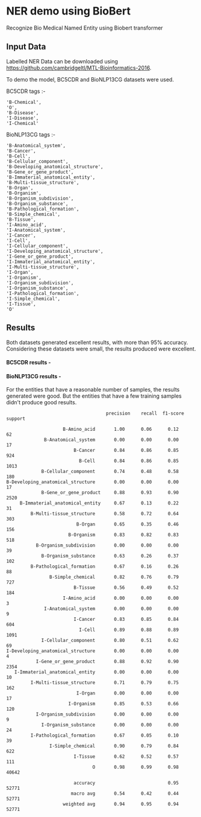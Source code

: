 # NER demo using BioBert

Recognize Bio Medical Named Entity using Biobert transformer

## Input Data

Labelled NER Data can be downloaded using https://github.com/cambridgeltl/MTL-Bioinformatics-2016.

To demo the model,  BC5CDR and BioNLP13CG datasets were used.

BC5CDR tags :-

    'B-Chemical', 
    'O', 
    'B-Disease', 
    'I-Disease', 
    'I-Chemical'
    
BioNLP13CG tags :-

    'B-Anatomical_system',
    'B-Cancer',
    'B-Cell', 
    'B-Cellular_component',
    'B-Developing_anatomical_structure',
    'B-Gene_or_gene_product', 
    'B-Immaterial_anatomical_entity',
    'B-Multi-tissue_structure',
    'B-Organ',
    'B-Organism', 
    'B-Organism_subdivision',
    'B-Organism_substance',
    'B-Pathological_formation', 
    'B-Simple_chemical',
    'B-Tissue',
    'I-Amino_acid',
    'I-Anatomical_system',
    'I-Cancer', 
    'I-Cell',
    'I-Cellular_component',
    'I-Developing_anatomical_structure',
    'I-Gene_or_gene_product', 
    'I-Immaterial_anatomical_entity',
    'I-Multi-tissue_structure',
    'I-Organ',
    'I-Organism', 
    'I-Organism_subdivision',
    'I-Organism_substance',
    'I-Pathological_formation',
    'I-Simple_chemical', 
    'I-Tissue',
    'O'

## Results

Both datasets generated excellent results, with more than 95% accuracy. Considering these datasets were small, the results produced were excellent.

#### BC5CDR results -


#### BioNLP13CG results -

For the entities that have a reasonable number of samples, the results generated were good. But the entities that have a few training samples didn't produce good results. 


                                         precision    recall  f1-score   support

                         B-Amino_acid       1.00      0.06      0.12        62
                  B-Anatomical_system       0.00      0.00      0.00        17
                             B-Cancer       0.84      0.86      0.85       924
                               B-Cell       0.84      0.86      0.85      1013
                 B-Cellular_component       0.74      0.48      0.58       180
    B-Developing_anatomical_structure       0.00      0.00      0.00        17
                 B-Gene_or_gene_product     0.88      0.93      0.90      2520
         B-Immaterial_anatomical_entity     0.67      0.13      0.22        31
             B-Multi-tissue_structure       0.58      0.72      0.64       303
                              B-Organ       0.65      0.35      0.46       156
                           B-Organism       0.83      0.82      0.83       518
               B-Organism_subdivision       0.00      0.00      0.00        39
                 B-Organism_substance       0.63      0.26      0.37       102
             B-Pathological_formation       0.67      0.16      0.26        88
                    B-Simple_chemical       0.82      0.76      0.79       727
                             B-Tissue       0.56      0.49      0.52       184
                         I-Amino_acid       0.00      0.00      0.00         3
                  I-Anatomical_system       0.00      0.00      0.00         9
                             I-Cancer       0.83      0.85      0.84       604
                               I-Cell       0.89      0.88      0.89      1091
                 I-Cellular_component       0.80      0.51      0.62        69
    I-Developing_anatomical_structure       0.00      0.00      0.00         4
               I-Gene_or_gene_product       0.88      0.92      0.90      2354
       I-Immaterial_anatomical_entity       0.00      0.00      0.00        10
             I-Multi-tissue_structure       0.71      0.79      0.75       162
                              I-Organ       0.00      0.00      0.00        17
                           I-Organism       0.85      0.53      0.66       120
               I-Organism_subdivision       0.00      0.00      0.00         9
                 I-Organism_substance       0.00      0.00      0.00        24
             I-Pathological_formation       0.67      0.05      0.10        39
                    I-Simple_chemical       0.90      0.79      0.84       622
                             I-Tissue       0.62      0.52      0.57       111
                                    O       0.98      0.99      0.98     40642

                             accuracy                           0.95     52771
                            macro avg       0.54      0.42      0.44     52771
                         weighted avg       0.94      0.95      0.94     52771



